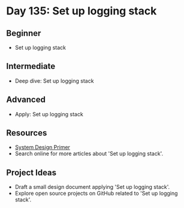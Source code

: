 # Day 135: Set up logging stack

## Beginner
- Set up logging stack

## Intermediate
- Deep dive: Set up logging stack

## Advanced
- Apply: Set up logging stack

## Resources
- [System Design Primer](https://github.com/donnemartin/system-design-primer/search?q=Set+up+logging+stack)
- Search online for more articles about 'Set up logging stack'.

## Project Ideas
- Draft a small design document applying 'Set up logging stack'.
- Explore open source projects on GitHub related to 'Set up logging stack'.
